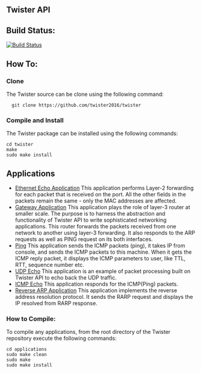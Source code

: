 ## Twister API

## Build Status:
[![Build Status](https://travis-ci.org/twister2016/twister.png)](https://travis-ci.org/twister2016/twister)

## How To:

### Clone
The Twister source can be clone using the following command:

```
  git clone https://github.com/twister2016/twister
```

### Compile and Install
The Twister package can be installed using the following commands:

```
cd twister
make
sudo make install
```

## Applications
- [Ethernet Echo Application](https://github.com/twister2016/twister/blob/master/documentation/TW_ETHERNET.adoc) This application performs Layer-2 forwarding for each packet that is received on the port. All the other fields in the packets remain the same - only the MAC addresses are affected.
- [Gateway Application]() This application plays the role of layer-3 router at smaller scale. The purpose is to harness the abstraction and functionality of Twister API to write sophisticated networking applications. This router forwards the packets received from one network to another using layer-3 forwarding. It also responds to the ARP requests as well as PING request on its both interfaces.
- [Ping](https://github.com/twister2016/twister/blob/master/documentation/TW_PING.adoc) This application sends the ICMP packets (ping), it takes IP from console, and sends the ICMP packets to this machine. When it gets the ICMP reply packet, it displays the ICMP parameters to user, like TTL, RTT, sequence number etc.
- [UDP Echo](https://github.com/twister2016/twister/tree/master/examples/example_udp_echo) This application  is an example of packet processing built on Twister API to echo back the UDP traffic.
- [ICMP Echo](https://github.com/twister2016/twister/blob/master/documentation/TW_ICMPECHO.adoc) This application responds for the ICMP(Ping) packets.
- [Reverse ARP Application](https://github.com/twister2016/twister/blob/master/documentation/TW_REVERSE.adoc) This application implements the reverse address resolution protocol. It sends the RARP request and displays the IP resolved from RARP response.

### How to Compile:
To compile any applications, from the root directory of the Twister repository execute the following commands:
```
cd applications
sudo make clean
sudo make 
sudo make install
```





